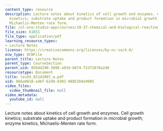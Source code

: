 ```yaml
---
content_type: resource
description: Lecture notes about kinetics of cell growth and enzymes. Cell growth
  kinetics; substrate uptake and product formation in microbial growth; enzyme kinetics,
  Michaelis-Menten rate form.
file: /ol-ocw-studio-app/courses/10-37-chemical-and-biological-reaction-engineering-spring-2007/866a0818a4bf6240830298853b9e9985_lec03_02142007_w.pdf
file_size: 61031
file_type: application/pdf
learning_resource_types:
- Lecture Notes
license: https://creativecommons.org/licenses/by-nc-sa/4.0/
ocw_type: OCWFile
parent_title: Lecture Notes
parent_type: CourseSection
parent_uid: 856dd290-3098-a93d-b074-f23f2870a240
resourcetype: Document
title: lec03_02142007_w.pdf
uid: 866a0818-a4bf-6240-8302-98853b9e9985
video_files:
  video_thumbnail_file: null
video_metadata:
  youtube_id: null
---
```

Lecture notes about kinetics of cell growth and enzymes. Cell growth kinetics; substrate uptake and product formation in microbial growth; enzyme kinetics, Michaelis-Menten rate form.